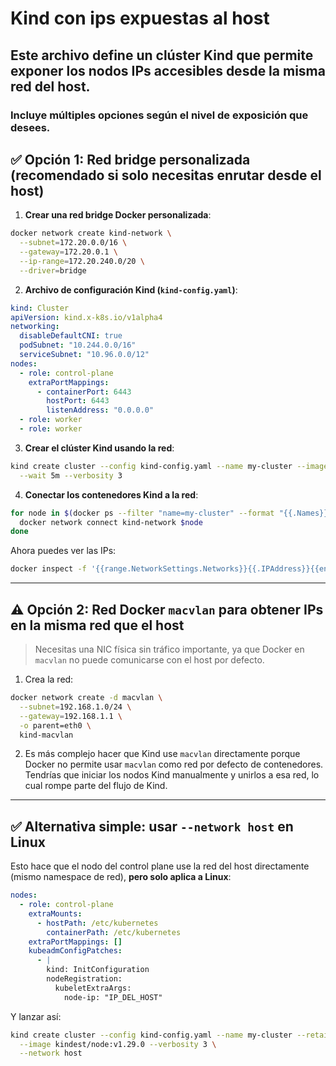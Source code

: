 
# Kind con ips expuestas al host

## Este archivo define un clúster Kind que permite exponer los nodos  IPs accesibles desde la misma red del host.
### Incluye múltiples opciones según el nivel de exposición que desees.



## ✅ Opción 1: **Red bridge personalizada** (recomendado si solo necesitas enrutar desde el host)

1. **Crear una red bridge Docker personalizada**:

```bash
docker network create kind-network \
  --subnet=172.20.0.0/16 \
  --gateway=172.20.0.1 \
  --ip-range=172.20.240.0/20 \
  --driver=bridge
```

2. **Archivo de configuración Kind (`kind-config.yaml`)**:

```yaml
kind: Cluster
apiVersion: kind.x-k8s.io/v1alpha4
networking:
  disableDefaultCNI: true
  podSubnet: "10.244.0.0/16"
  serviceSubnet: "10.96.0.0/12"
nodes:
  - role: control-plane
    extraPortMappings:
      - containerPort: 6443
        hostPort: 6443
        listenAddress: "0.0.0.0"
  - role: worker
  - role: worker
```

3. **Crear el clúster Kind usando la red**:

```bash
kind create cluster --config kind-config.yaml --name my-cluster --image kindest/node:v1.29.0 --retain \
  --wait 5m --verbosity 3
```

4. **Conectar los contenedores Kind a la red**:

```bash
for node in $(docker ps --filter "name=my-cluster" --format "{{.Names}}"); do
  docker network connect kind-network $node
done
```

Ahora puedes ver las IPs:

```bash
docker inspect -f '{{range.NetworkSettings.Networks}}{{.IPAddress}}{{end}}' <nombre-contenedor>
```

---

## ⚠️ Opción 2: **Red Docker `macvlan` para obtener IPs en la misma red que el host**

> Necesitas una NIC física sin tráfico importante, ya que Docker en `macvlan` no puede comunicarse con el host por defecto.

1. Crea la red:

```bash
docker network create -d macvlan \
  --subnet=192.168.1.0/24 \
  --gateway=192.168.1.1 \
  -o parent=eth0 \
  kind-macvlan
```

2. Es más complejo hacer que Kind use `macvlan` directamente porque Docker no permite usar `macvlan` como red por defecto de contenedores. Tendrías que iniciar los nodos Kind manualmente y unirlos a esa red, lo cual rompe parte del flujo de Kind.

---

## ✅ Alternativa simple: usar `--network host` en Linux

Esto hace que el nodo del control plane use la red del host directamente (mismo namespace de red), **pero solo aplica a Linux**:

```yaml
nodes:
  - role: control-plane
    extraMounts:
      - hostPath: /etc/kubernetes
        containerPath: /etc/kubernetes
    extraPortMappings: []
    kubeadmConfigPatches:
      - |
        kind: InitConfiguration
        nodeRegistration:
          kubeletExtraArgs:
            node-ip: "IP_DEL_HOST"
```

Y lanzar así:

```bash
kind create cluster --config kind-config.yaml --name my-cluster --retain --wait 5m \
  --image kindest/node:v1.29.0 --verbosity 3 \
  --network host
```